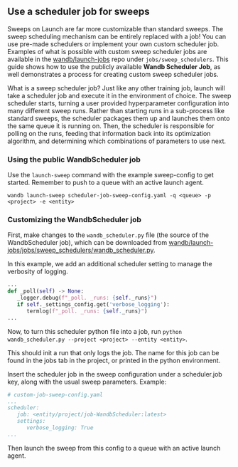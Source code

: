 ## Use a scheduler job for sweeps

Sweeps on Launch are far more customizable than standard sweeps. The sweep scheduling mechanism can be entirely replaced with a job! You can use pre-made schedulers or implement your own custom scheduler job. Examples of what is possible with custom sweep scheduler jobs are available in the [wandb/launch-jobs](https://github.com/wandb/launch-jobs) repo under `jobs/sweep_schedulers`. This guide shows how to use the publicly available **Wandb Scheduler Job**, as well demonstrates a process for creating custom sweep scheduler jobs. 

What is a sweep scheduler job? Just like any other training job, launch will take a scheduler job and execute it in the environment of choice. The sweep scheduler starts, turning a user provided hyperparameter configuration into many different sweep runs. Rather than starting runs in a sub-process like standard sweeps, the scheduler packages them up and launches them onto the same queue it is running on. Then, the scheduler is responsible for polling on the runs, feeding that information back into its optimization algorithm, and determining which combinations of parameters to use next.

### Using the public WandbScheduler job

Use the `launch-sweep` command with the example sweep-config to get started. Remember to push to a queue with an active launch agent.

`wandb launch-sweep scheduler-job-sweep-config.yaml -q <queue> -p <project> -e <entity>`

### Customizing the WandbScheduler job

First, make changes to the `wandb_scheduler.py` file (the source of the WandbScheduler job), which can be downloaded from [wandb/launch-jobs/jobs/sweep_schedulers/wandb_scheduler.py](https://github.com/wandb/launch-jobs/jobs/sweep_schedulers/wandb_scheduler.py).

In this example, we add an additional scheduler setting to manage the verbosity of logging.

```python
...
def _poll(self) -> None:
   _logger.debug(f"_poll. _runs: {self._runs}")
   if self._settings_config.get('verbose_logging'):
      termlog(f"_poll. _runs: {self._runs}")
...
```

Now, to turn this scheduler python file into a job, run `python wandb_scheduler.py --project <project> --entity <entity>`.

This should init a run that only logs the job. The name for this job can be found in the jobs tab in the project, or printed in the python environment.

Insert the scheduler job in the sweep configuration under a scheduler.job key, along with the usual sweep parameters. Example:

```yaml
# custom-job-sweep-config.yaml
...
scheduler:
   job: <entity/project/job-WandbScheduler:latest>
   settings:
      verbose_logging: True
...
```

Then launch the sweep from this config to a queue with an active launch agent.
